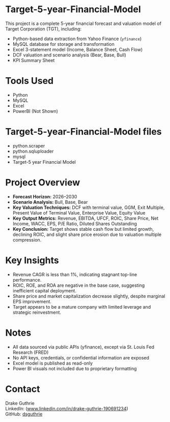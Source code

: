 # Target-5-year-Financial-Model
This project is a complete 5-year financial forecast and valuation model of Target Corporation (TGT), including:

- Python-based data extraction from Yahoo Finance (`yfinance`)
- MySQL database for storage and transformation
- Excel 3-statement model (Income, Balance Sheet, Cash Flow)
- DCF valuation and scenario analysis (Bear, Base, Bull)
- KPI Summary Sheet

# Tools Used

- Python
- MySQL
- Excel
- PowerBI (Not Shown)

# Target-5-year-Financial-Model files
- python.scraper
- python.sqluploader
- mysql
- Target-5 year Financial Model



# Project Overview

- **Forecast Horizon:** 2026–2030  
- **Scenario Analysis:** Bull, Base, Bear  
- **Key Valuation Techniques:** DCF with terminal value, GGM, Exit Multiple, Present Value of Terminal Value, Enterprise Value, Equity Value   
- **Key Output Metrics:** Revenue, EBITDA, UFCF, ROIC, Share Price, Net Income, WACC, EPS, P/E Ratio, Diluted Shares Outstanding  
- **Key Conclusion:** Target shows stable cash flow but limited growth, declining ROIC, and slight share price erosion due to valuation multiple compression.


# Key Insights

- Revenue CAGR is less than 1%, indicating stagnant top-line performance.
- ROIC, ROE, and ROA are negative in the base case, suggesting inefficient capital deployment.
- Share price and market capitalization decrease slightly, despite marginal EPS improvement.
- Target appears to be a mature company with limited leverage and strategic reinvestment.


# Notes

- All data sourced via public APIs (yfinance), except via St. Louis Fed Research (FRED)
- No API keys, credentials, or confidential information are exposed
- Excel model is published as read-only
- Power BI visuals not included due to proprietary formatting


# Contact

Drake Guthrie  
LinkedIn: (www.linkedin.com/in/drake-guthrie-190691234)  
GitHub: [dsguthrie](https://github.com/dsguthrie)
